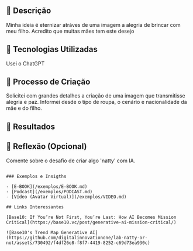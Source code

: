 
## 📒 Descrição
Minha ideia é eternizar atráves de uma imagem a alegria de brincar com meu filho. Acredito que muitas mães tem este desejo

## 🤖 Tecnologias Utilizadas
Usei o ChatGPT

## 🧐 Processo de Criação
Solicitei com grandes detalhes a criação de uma imagem que transmitisse alegria e paz. Informei desde o tipo de roupa, o cenário e nacionalidade da mãe e do filho.

## 🚀 Resultados



## 💭 Reflexão (Opcional)
Comente sobre o desafio de criar algo 'natty' com IA.
```

### Exemplos e Insigths

- [E-BOOK](/exemplos/E-BOOK.md)
- [Podcast](/exemplos/PODCAST.md)
- [Vídeo (Avatar Virtual)](/exemplos/VIDEO.md)

## Links Interessantes

[Base10: If You’re Not First, You’re Last: How AI Becomes Mission Critical](https://base10.vc/post/generative-ai-mission-critical/)

![Base10's Trend Map Generative AI](https://github.com/digitalinnovationone/lab-natty-or-not/assets/730492/f4df26e8-f8f7-4419-8252-c69d73ea930c)
